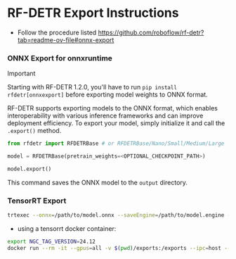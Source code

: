 # **RF-DETR Export Instructions**  
* Follow the procedure listed https://github.com/roboflow/rf-detr?tab=readme-ov-file#onnx-export

### ONNX Export for onnxruntime

> [!IMPORTANT]
> Starting with RF-DETR 1.2.0, you'll have to run `pip install rfdetr[onnxexport]` before exporting model weights to ONNX format.  

RF-DETR supports exporting models to the ONNX format, which enables interoperability with various inference frameworks and can improve deployment efficiency. To export your model, simply initialize it and call the `.export()` method.

```python
from rfdetr import RFDETRBase # or RFDETRBase/Nano/Small/Medium/Large

model = RFDETRBase(pretrain_weights=<OPTIONAL_CHECKPOINT_PATH>)

model.export()
```

This command saves the ONNX model to the `output` directory.

### TensorRT Export
```bash
trtexec --onnx=/path/to/model.onnx --saveEngine=/path/to/model.engine --memPoolSize=workspace:4096 --fp16 --useCudaGraph --useSpinWait --warmUp=500 --avgRuns=1000 --duration=10
```

* using a tensorrt docker container:
```bash
export NGC_TAG_VERSION=24.12
docker run --rm -it --gpus=all -v $(pwd)/exports:/exports --ipc=host --ulimit memlock=-1 --ulimit stack=67108864 -v $(pwd)/model.onnx:/workspace/model.onnx -w /workspace nvcr.io/nvidia/tensorrt$NGC_TAG_VERSION:-py3 /bin/bash -cx "trtexec --onnx=model.onnx --saveEngine=/exports/model.engine --memPoolSize=workspace:4096 --fp16 --useCudaGraph --useSpinWait --warmUp=500 --avgRuns=1000 --duration=10"
```
 
